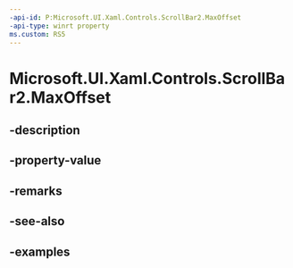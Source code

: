 ```yaml
---
-api-id: P:Microsoft.UI.Xaml.Controls.ScrollBar2.MaxOffset
-api-type: winrt property
ms.custom: RS5
---
```


<!-- Property syntax.
public double MaxOffset { get; }
-->

# Microsoft.UI.Xaml.Controls.ScrollBar2.MaxOffset

## -description

## -property-value

## -remarks

## -see-also

## -examples

